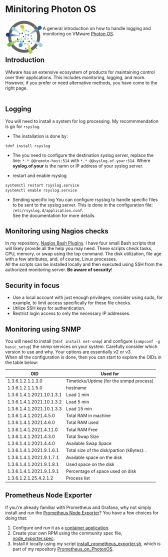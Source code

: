 # Minitoring Photon OS
<img width="120" alt="Photon OS" src="https://github.com/rafaelurrutiasilva/images/blob/main/logos/Photon_OS.png" align=left> <br>
A general introduction on how to handle logging and monitoring on VMware [Photon OS](https://vmware.github.io/photon). <br>
<br>
<br>

## Introduction
VMware has an extensive ecosystem of products for maintaining control over their applications. This includes monitoring, logging, and more. However, if you prefer or need alternative methods, you have come to the right page.
<br>
<br>


## Logging
You will need to install a system for log processing. My recommmendation is go for `rsyslog`.
* The installation is done by:
```
tdnf install rsyslog
```
* The you need to configure the destination syslog server, replace the line: `*.* @@remote-host:514` with `*.* @@syslog.of.your:514`.
Where **syslog.of.your** is the namn or IP address of your syslog server.

* restart and enable rsyslog
```
systemctl restart rsyslog.service
systemctl enable rsyslog.service 
````
* Sending specific log
You can configure rsyslog to handle specific files to be sent to the syslog server. This is done in the configuration file: `/etc/rsyslog.d/application.conf`.<br>
See the documentation for more details.



## Monitoring using Nagios checks
In my repository, [Nagios Bash Plugins](https://github.com/rafaelurrutiasilva/nagios-bash-plugins). I have four small Bash scripts that will likely provide all the help you may need. These scripts check tasks, CPU, memory, or swap using the top command. The disk utilization, file age with a few attributes, and, of course, Linux processes. <br>
All the scripts can be installed locally and then executed using SSH from the authorized monitoring server. **Be aware of security**!

## Security in focus
* Use a local account with just enough privileges; consider using sudo, for example, to limit access specifically for these file checks.
* Utilize SSH keys for authentication.
* Restrict login access to only the necessary IP addresses.

## Monitoring using SNMP
You will need to install (`tdnf install net-snmp`) and configure (`snmpconf -g basic_setup`) the snmp services on your system. Carefully consider which version to use and why. Your options are essentially v2 or v3.<br>
When all the configuration is done, then you can start to explore the OIDs in the table below:

OID                       |      Used for
--------------------------|---------------------------------------------
1.3.6.1.2.1.1.3.0         |      Timeticks/Uptime (for the snmpd process)
1.3.6.1.2.1.1.5.0         |      hostname
1.3.6.1.4.1.2021.10.1.3.1 |      Load 1  min
1.3.6.1.4.1.2021.10.1.3.2 |      Load 5  min
1.3.6.1.4.1.2021.10.1.3.3 |      Load 15 min
1.3.6.1.4.1.2021.4.5.0    |      Total RAM in machine
1.3.6.1.4.1.2021.4.6.0    |      Total RAM used
1.3.6.1.4.1.2021.4.11.0   |      Total RAM Free
1.3.6.1.4.1.2021.4.3.0    |      Total Swap Size
1.3.6.1.4.1.2021.4.4.0    |      Available Swap Space
1.3.6.1.4.1.2021.9.1.6.1  |      Total size of the disk/partion (kBytes): .
1.3.6.1.4.1.2021.9.1.7.1  |      Available space on the disk
1.3.6.1.4.1.2021.9.1.8.1  |      Used space on the disk
1.3.6.1.4.1.2021.9.1.9.1  |      Percentage of space used on disk
1.3.6.1.2.1.25.4.2.1.2    |      Process list

## Prometheus Node Exporter
If you're already familiar with Prometheus and Grafana, why not simply install and run the [Prometheus Node Exporter](https://github.com/prometheus/node_exporter)? You have a few choices for doing that:

1. Configure and run it as a [container application](https://github.com/prometheus/node_exporter#docker).
2. Create your own RPM using the community spec file, [node_exporter.spec](https://github.com/utobi/prometheus-rpm/blob/master/node_exporter/contrib/node_exporter.spec).
3. Install it locally using my script [install_prometheus_exporter.sh](https://github.com/rafaelurrutiasilva/Prometheus_on_PhotonOS/blob/main/scripts/install_prometheus_exporter.sh), which is part of my repository [Prometheus_on_PhotonOS](https://github.com/rafaelurrutiasilva/Prometheus_on_PhotonOS).

